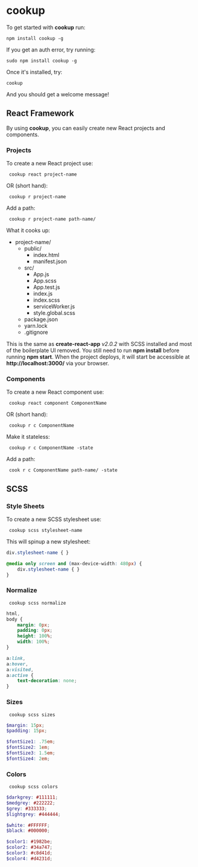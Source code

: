 # cookup

To get started with **cookup** run:

```npm install cookup -g```

If you get an auth error, try running:

```sudo npm install cookup -g```

Once it's installed, try:

```cookup```

And you should get a welcome message!

## React Framework

By using **cookup**, you can easily create new React projects and components.

### Projects

To create a new React project use: 

``` cookup react project-name```

OR (short hand):

``` cookup r project-name```

Add a path:

``` cookup r project-name path-name/```

What it cooks up:
- project-name/
    - public/
        - index.html
        - manifest.json
    - src/
        - App.js
        - App.scss
        - App.test.js
        - index.js
        - index.scss
        - serviceWorker.js
        - style.global.scss
    - package.json
    - yarn.lock
    - .gitignore

This is the same as **create-react-app** *v2.0.2* with SCSS installed and most of the boilerplate UI removed. You still need to run **npm install** before running **npm start**. When the project deploys, it will start be accessible at **http://localhost:3000/** via your browser.

### Components

To create a new React component use: 

``` cookup react component ComponentName```

OR (short hand):

``` cookup r c ComponentName```

Make it stateless:

``` cookup r c ComponentName -state```

Add a path:

``` cook r c ComponentName path-name/ -state```

## SCSS

### Style Sheets

To create a new SCSS stylesheet use:

``` cookup scss stylesheet-name```

This will spinup a new stylesheet:

```scss
div.stylesheet-name { }

@media only screen and (max-device-width: 480px) {
    div.stylesheet-name { }
}
```

### Normalize

``` cookup scss normalize```

```scss
html,
body {
    margin: 0px;
    padding: 0px;
    height: 100%;
    width: 100%;
}

a:link,
a:hover,
a:visited,
a:active {
    text-decoration: none;
}
```

### Sizes

``` cookup scss sizes```

```scss
$margin: 15px;
$padding: 15px;

$fontSize1: .75em;
$fontSize2: 1em;
$fontSize3: 1.5em;
$fontSize4: 2em;
```

### Colors

``` cookup scss colors```

```scss
$darkgrey: #111111;
$medgrey: #222222;
$grey: #333333;
$lightgrey: #444444;

$white: #FFFFFF;
$black: #000000;

$color1: #1982be;
$color2: #34a747;
$color3: #c8d41d;
$color4: #d4231d;
```